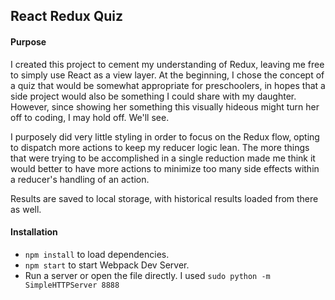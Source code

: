 ## React Redux Quiz

#### Purpose

I created this project to cement my understanding of Redux, leaving me free to simply use React as a view layer. At the beginning, I chose the concept of a quiz that would be somewhat appropriate for preschoolers, in hopes that a side project would also be something I could share with my daughter. However, since showing her something this visually hideous might turn her off to coding, I may hold off. We'll see.
   
I purposely did very little styling in order to focus on the Redux flow, opting to dispatch more actions to keep my reducer logic lean. The more things that were trying to be accomplished in a single reduction made me think it would better to have more actions to minimize too many side effects within a reducer's handling of an action.

Results are saved to local storage, with historical results loaded from there as well.

#### Installation
* `npm install` to load dependencies.
* `npm start` to start Webpack Dev Server.
* Run a server or open the file directly. I used `sudo python -m SimpleHTTPServer 8888`